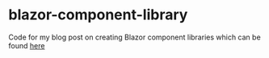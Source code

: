 # blazor-component-library

Code for my blog post on creating Blazor component libraries which can be found [here](https://codedaze.io/creating-blazor-component-libraries)
